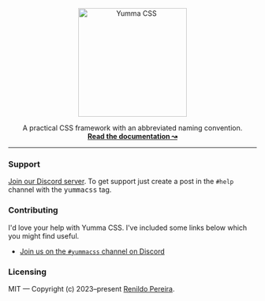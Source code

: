 <div align="center">
  <a href="https://yummacss.com" target="_blank" target="_blank" rel="noopener noreferrer">
    <picture>
      <source media="(prefers-color-scheme: dark)" srcset="https://www.yummacss.com/trademark/logo-dark.png">
      <source media="(prefers-color-scheme: light)" srcset="https://www.yummacss.com/trademark/logo-light.png">
      <img alt="Yumma CSS" src="https://www.yummacss.com/trademark/logo-light.png" width="220" style="max-width: 100%;">
    </picture>
  </a>
</div>

<p align="center">
  A practical CSS framework with an abbreviated naming convention.
  <br>
  <a href="https://yummacss.com"><strong>Read the documentation ↝</strong></a>
</p>

---

### Support

[Join our Discord server](https://discord.gg/CGw5vyqmQ6). To get support just create a post in the `#help` channel with the <kbd>yummacss</kbd> tag.

### Contributing

I'd love your help with Yumma CSS. I've included some links below which you might find useful.

- [Join us on the `#yummacss` channel on Discord](https://discord.gg/V6s5jg5TfX)
  
### Licensing

MIT — Copyright (c) 2023–present [Renildo Pereira](https://github.com/yumma-lib/yumma-css/graphs/contributors).